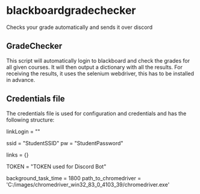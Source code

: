 # blackboardgradechecker
Checks your grade automatically and sends it over discord

## GradeChecker
This script will automatically login to blackboard and check the grades for all given courses.
It will then output a dictionary with all the results.
For receiving the results, it uses the selenium webdriver, this has to be installed in advance.
 
## Credentials file
The credentials file is used for configuration and credentials and has the following structure:

linkLogin = "<URL of Loginscreen>"

ssid = "StudentSSID"
pw = "StudentPassword"

links = {}

TOKEN = "TOKEN used for Discord Bot"

background_task_time = 1800 <amount of time to pass before observing task checks for grades again>
path_to_chromedriver = 'C:/images/chromedriver_win32_83_0_4103_39/chromedriver.exe'
